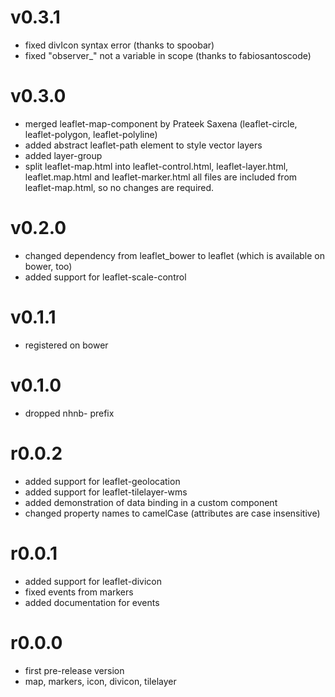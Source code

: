 v0.3.1
======
* fixed divIcon syntax error (thanks to spoobar)
* fixed "observer_" not a variable in scope (thanks to fabiosantoscode)

v0.3.0
======
* merged leaflet-map-component by Prateek Saxena (leaflet-circle, leaflet-polygon, leaflet-polyline)
* added abstract leaflet-path element to style vector layers
* added layer-group
* split leaflet-map.html into leaflet-control.html, leaflet-layer.html, leaflet.map.html and leaflet-marker.html
  all files are included from leaflet-map.html, so no changes are required.

v0.2.0
======
* changed dependency from leaflet_bower to leaflet (which is available on bower, too)
* added support for leaflet-scale-control

v0.1.1
======
* registered on bower

v0.1.0
======
* dropped nhnb- prefix

r0.0.2
======
* added support for leaflet-geolocation
* added support for leaflet-tilelayer-wms
* added demonstration of data binding in a custom component
* changed property names to camelCase (attributes are case insensitive) 

r0.0.1
======
* added support for leaflet-divicon
* fixed events from markers
* added documentation for events

r0.0.0
======

* first pre-release version
* map, markers, icon, divicon, tilelayer